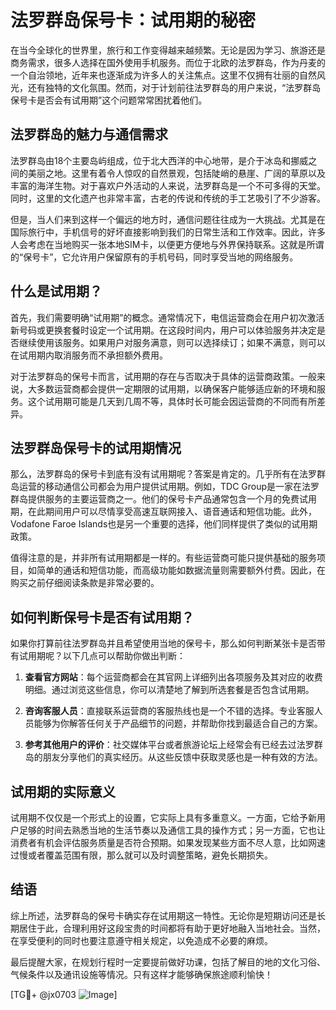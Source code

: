 # 法罗群岛保号卡：试用期的秘密

在当今全球化的世界里，旅行和工作变得越来越频繁。无论是因为学习、旅游还是商务需求，很多人选择在国外使用手机服务。而位于北欧的法罗群岛，作为丹麦的一个自治领地，近年来也逐渐成为许多人的关注焦点。这里不仅拥有壮丽的自然风光，还有独特的文化氛围。然而，对于计划前往法罗群岛的用户来说，“法罗群岛保号卡是否会有试用期”这个问题常常困扰着他们。

## 法罗群岛的魅力与通信需求

法罗群岛由18个主要岛屿组成，位于北大西洋的中心地带，是介于冰岛和挪威之间的美丽之地。这里有着令人惊叹的自然景观，包括陡峭的悬崖、广阔的草原以及丰富的海洋生物。对于喜欢户外活动的人来说，法罗群岛是一个不可多得的天堂。同时，这里的文化遗产也非常丰富，古老的传说和传统的手工艺吸引了不少游客。

但是，当人们来到这样一个偏远的地方时，通信问题往往成为一大挑战。尤其是在国际旅行中，手机信号的好坏直接影响到我们的日常生活和工作效率。因此，许多人会考虑在当地购买一张本地SIM卡，以便更方便地与外界保持联系。这就是所谓的“保号卡”，它允许用户保留原有的手机号码，同时享受当地的网络服务。

## 什么是试用期？

首先，我们需要明确“试用期”的概念。通常情况下，电信运营商会在用户初次激活新号码或更换套餐时设定一个试用期。在这段时间内，用户可以体验服务并决定是否继续使用该服务。如果用户对服务满意，则可以选择续订；如果不满意，则可以在试用期内取消服务而不承担额外费用。

对于法罗群岛的保号卡而言，试用期的存在与否取决于具体的运营商政策。一般来说，大多数运营商都会提供一定期限的试用期，以确保客户能够适应新的环境和服务。这个试用期可能是几天到几周不等，具体时长可能会因运营商的不同而有所差异。

## 法罗群岛保号卡的试用期情况

那么，法罗群岛的保号卡到底有没有试用期呢？答案是肯定的。几乎所有在法罗群岛运营的移动通信公司都会为用户提供试用期。例如，TDC Group是一家在法罗群岛提供服务的主要运营商之一。他们的保号卡产品通常包含一个月的免费试用期，在此期间用户可以尽情享受高速互联网接入、语音通话和短信功能。此外，Vodafone Faroe Islands也是另一个重要的选择，他们同样提供了类似的试用期政策。

值得注意的是，并非所有试用期都是一样的。有些运营商可能只提供基础的服务项目，如简单的通话和短信功能，而高级功能如数据流量则需要额外付费。因此，在购买之前仔细阅读条款是非常必要的。

## 如何判断保号卡是否有试用期？

如果你打算前往法罗群岛并且希望使用当地的保号卡，那么如何判断某张卡是否带有试用期呢？以下几点可以帮助你做出判断：

1. **查看官方网站**：每个运营商都会在其官网上详细列出各项服务及其对应的收费明细。通过浏览这些信息，你可以清楚地了解到所选套餐是否包含试用期。
   
2. **咨询客服人员**：直接联系运营商的客服热线也是一个不错的选择。专业客服人员能够为你解答任何关于产品细节的问题，并帮助你找到最适合自己的方案。

3. **参考其他用户的评价**：社交媒体平台或者旅游论坛上经常会有已经去过法罗群岛的朋友分享他们的真实经历。从这些反馈中获取灵感也是一种有效的方法。

## 试用期的实际意义

试用期不仅仅是一个形式上的设置，它实际上具有多重意义。一方面，它给予新用户足够的时间去熟悉当地的生活节奏以及通信工具的操作方式；另一方面，它也让消费者有机会评估服务质量是否符合预期。如果发现某些方面不尽人意，比如网速过慢或者覆盖范围有限，那么就可以及时调整策略，避免长期损失。

## 结语

综上所述，法罗群岛的保号卡确实存在试用期这一特性。无论你是短期访问还是长期居住于此，合理利用好这段宝贵的时间都将有助于更好地融入当地社会。当然，在享受便利的同时也要注意遵守相关规定，以免造成不必要的麻烦。

最后提醒大家，在规划行程时一定要提前做好功课，包括了解目的地的文化习俗、气候条件以及通讯设施等情况。只有这样才能够确保旅途顺利愉快！

[TG💪+ @jx0703 ![Image](https://github.com/user-attachments/assets/dbca1d08-cadb-493c-b0ec-ad6f7a83f270)]